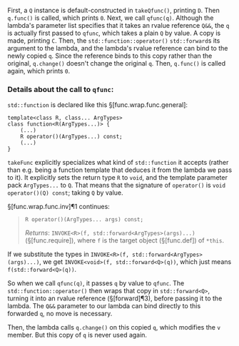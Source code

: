 First, a `Q` instance is default-constructed in `takeQfunc()`, printing `D`.
Then `q.func()` is called, which prints `0`.
Next, we call `qfunc(q)`. Although the lambda's parameter list specifies that it takes an rvalue reference `Q&&`, the `q` is actually first passed to `qfunc`, which takes a plain `Q` by value. A copy is made, printing `C`. Then, the `std::function::operator()` `std::forward`s its argument to the lambda, and the lambda's rvalue reference can bind to the newly copied `q`. Since the reference binds to this copy rather than the original, `q.change()` doesn't change the original `q`.
Then, `q.func()` is called again, which prints `0`.

### Details about the call to `qfunc`:

`std::function` is declared like this §[func.wrap.func.general]:

```
template<class R, class... ArgTypes>
class function<R(ArgTypes...)> {
    (...)
    R operator()(ArgTypes...) const;
    (...)
}
```

`takeFunc` explicitly specializes what kind of `std::function` it accepts (rather than e.g. being a function template that deduces it from the lambda we pass to it). It explicitly sets the return type `R` to `void`, and the template parameter pack `ArgTypes...` to `Q`. That means that the signature of `operator()` is `void operator()(Q) const`; taking `Q` by value.
 
§[func.wrap.func.inv]¶1 continues:
 
> `R operator()(ArgTypes... args) const;`
>
> *Returns*: `INVOKE<R>(f, std​::​forward<ArgTypes>(args)...)` (§[func.require]), where `f` is the target object (§[func.def]) of `*this`.

If we substitute the types in `INVOKE<R>(f, std​::​forward<ArgTypes>(args)...)`, we get `INVOKE<void>(f, std​::​forward<Q>(q))`, which just means `f(std::forward<Q>(q))`.

So when we call `qfunc(q)`, it passes `q` by value to `qfunc`. The `std::function::operator()` then wraps that copy in `std::forward<Q>`, turning it into an rvalue reference (§[forward]¶3), before passing it to the lambda. The `Q&&` parameter to our lambda can bind directly to this forwarded `q`, no move is necessary.

Then, the lambda calls `q.change()` on this copied `q`, which modifies the `v` member. But this copy of `q` is never used again.
